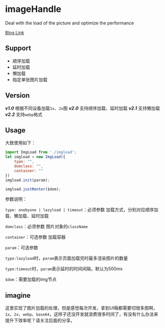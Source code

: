 # imageHandle
Deal with the load of the picture and optimize the performance

[Blog Link](#)

## Support
- 顺序加载
- 延时加载
- 懒加载
- 指定单张图片加载

## Version
___v1.0___  根据不同设备加载`1x`、`2x`图
___v2.0___  支持顺序加载、延时加载
___v2.1___  支持懒加载
___v2.2___  支持`webp`格式

## Usage

大致使用如下：

```javascript
import ImgLoad from './imgload';
let imgload = new ImgLoad({
    type: "",
    domclass: "",
    container: ""
})
imgload.init(param);

imgload.justRenter($dom);
```

参数说明：

`type: onebyone | lazyload | timeout`：必须参数  加载方式，分别对应顺序加载、懒加载、延时加载

`domclass`：必须参数  图片对象的`className`

`container`：可选参数  加载容器

`param`：可选参数 

​	`type:lazyload`时，`param`表示页面加载完时最多渲染图片的数量

​	`type:timeout`时，`param`表示延时的时间间隔，默认为500ms

`$dom`：需要加载的img节点



## imagine

这里实现了图片加载的处理，但是感觉每次开发，拿到UI稿都需要切很多图啊，`1x`、`2x`、`webp`、`base64`，这样子还没开发就浪费很多时间了，有没有什么办法来提升下效率呢？请关注后面的分享。